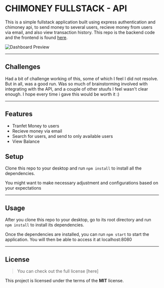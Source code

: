CHIMONEY FULLSTACK - API
============

This is a simple fullstack application built using express authentication and chimoney api, to send money to several users, recieve money from users via email, and also view transaction history. This repo is the backend code and the frontend is found [here](https://github.com/Ojochogwu866/chi-money-fullstack).

![Dashboard Preview](https://imgur.com/a/G71BeUO)

---
## Challenges

Had a bit of challenge working of this, some of which I feel I did not resolve. But in all, was a good run. Was so much of brainstorming involved with integrating with the API, and a couple of other stuufs I feel wasn't clear enough. I hope every time i gave this would be worth it :)

---

## Features
- Tranfet Money to users
- Recieve money via email
- Search for users, and send to only available users
- View Balance


## Setup
Clone this repo to your desktop and run `npm install` to install all the dependencies.

You might want to make necessary adjustment and configurations based on your expectations

---

## Usage
After you clone this repo to your desktop, go to its root directory and run `npm install` to install its dependencies.

Once the dependencies are installed, you can run  `npm start` to start the application. You will then be able to access it at localhost:8080


---

## License
>You can check out the full license [here]

This project is licensed under the terms of the **MIT** license.
